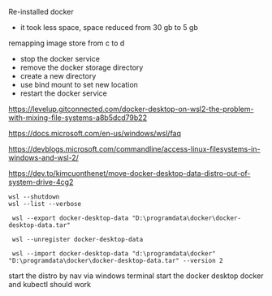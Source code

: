 Re-installed docker 
 - it took less space, space reduced from 30 gb to 5 gb

remapping image store from c to d
 - stop the docker service
 - remove the docker storage directory
 - create a new directory
 - use bind mount to set new location
 - restart the docker service

 https://levelup.gitconnected.com/docker-desktop-on-wsl2-the-problem-with-mixing-file-systems-a8b5dcd79b22

 https://docs.microsoft.com/en-us/windows/wsl/faq

 https://devblogs.microsoft.com/commandline/access-linux-filesystems-in-windows-and-wsl-2/

 https://dev.to/kimcuonthenet/move-docker-desktop-data-distro-out-of-system-drive-4cg2 

``` batch
wsl --shutdown
wsl --list --verbose

 wsl --export docker-desktop-data "D:\programdata\docker\docker-desktop-data.tar"
 
 wsl --unregister docker-desktop-data

 wsl --import docker-desktop-data "d:\programdata\docker" "D:\programdata\docker\docker-desktop-data.tar" --version 2

```
start the distro by nav via windows terminal
start the docker desktop
docker and kubectl should work
